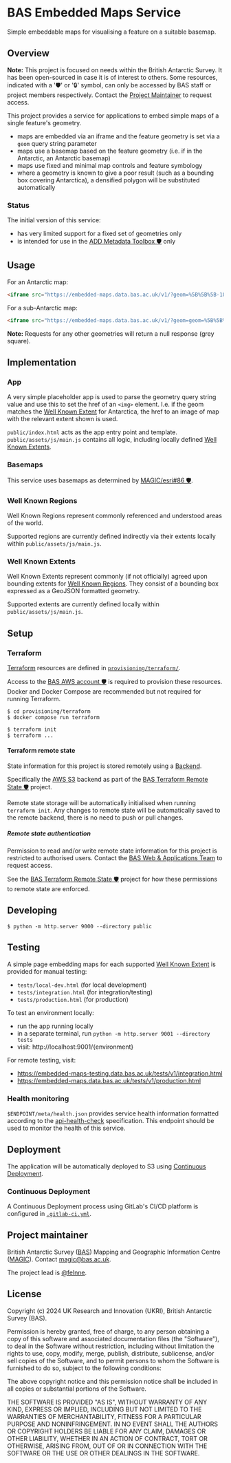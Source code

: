 # BAS Embedded Maps Service

Simple embeddable maps for visualising a feature on a suitable basemap.

## Overview

**Note:** This project is focused on needs within the British Antarctic Survey. It has been open-sourced in case it is
of interest to others. Some resources, indicated with a '🛡' or '🔒' symbol, can only be accessed by BAS staff or
project members respectively. Contact the [Project Maintainer](#project-maintainer) to request access.

This project provides a service for applications to embed simple maps of a single feature's geometry.

- maps are embedded via an iframe and the feature geometry is set via a `geom` query string parameter
- maps use a basemap based on the feature geometry (i.e. if in the Antarctic, an Antarctic basemap)
- maps use fixed and minimal map controls and feature symbology
- where a geometry is known to give a poor result (such as a bounding box covering Antarctica), a densified polygon 
  will be substituted automatically

### Status

The initial version of this service:

- has very limited support for a fixed set of geometries only
- is intended for use in the [ADD Metadata Toolbox 🛡️](https://gitlab.data.bas.ac.uk/MAGIC/add-metadata-toolbox) only

## Usage

For an Antarctic map:

```html
<iframe src="https://embedded-maps.data.bas.ac.uk/v1/?geom=%5B%5B%5B-180%2C%20-90%5D%2C%5B180%2C%20-90%5D%2C%5B180%2C%20-60%5D%2C%5B-180%2C%20-60%5D%2C%5B-180%2C%20-90%5D%5D%5D" style="border:none;"></iframe>
```

For a sub-Antarctic map:

```html
<iframe src="https://embedded-maps.data.bas.ac.uk/v1/?geom=geom=%5B%5B%5B-180%2C-60%5D%2C%5B180%2C-60%5D%2C%5B180%2C-50%5D%2C%5B-180%2C-50%5D%2C%5B-180%2C-60%5D%5D%5D" style="border:none;"></iframe>
```

**Note:** Requests for any other geometries will return a null response (grey square).

## Implementation

### App

A very simple placeholder app is used to parse the geometry query string value and use this to set the href of an 
`<img>` element. I.e. if the geom matches the [Well Known Extent](#well-known-extents) for Antarctica, the href to an 
image of map with the relevant extent shown is used.

`public/index.html` acts as the app entry point and template. `public/assets/js/main.js` contains all logic, including
locally defined [Well Known Extents](#well-known-extents).

### Basemaps

This service uses basemaps as determined by [MAGIC/esri#86 🛡️](https://gitlab.data.bas.ac.uk/MAGIC/esri/-/issues/86).

### Well Known Regions

Well Known Regions represent commonly referenced and understood areas of the world.

Supported regions are currently defined indirectly via their extents locally within `public/assets/js/main.js`.

### Well Known Extents

Well Known Extents represent commonly (if not officially) agreed upon bounding extents for 
[Well Known Regions](#well-known-extents). They consist of a bounding box expressed as a GeoJSON formatted geometry.

Supported extents are currently defined locally within `public/assets/js/main.js`.

## Setup

### Terraform

[Terraform](https://terraform.io) resources are defined in [`provisioning/terraform/`](/provisioning/terraform/).

Access to the [BAS AWS account 🛡️](https://gitlab.data.bas.ac.uk/WSF/bas-aws) is required to provision these resources.
Docker and Docker Compose are recommended but not required for running Terraform.

```shell
$ cd provisioning/terraform
$ docker compose run terraform

$ terraform init
$ terraform ...
```

#### Terraform remote state

State information for this project is stored remotely using a
[Backend](https://www.terraform.io/docs/backends/index.html).

Specifically the [AWS S3](https://www.terraform.io/docs/backends/types/s3.html) backend as part of the
[BAS Terraform Remote State 🛡️](https://gitlab.data.bas.ac.uk/WSF/terraform-remote-state) project.

Remote state storage will be automatically initialised when running `terraform init`. Any changes to remote state will
be automatically saved to the remote backend, there is no need to push or pull changes.

##### Remote state authentication

Permission to read and/or write remote state information for this project is restricted to authorised users. Contact
the [BAS Web & Applications Team](mailto:servicedesk@bas.ac.uk) to request access.

See the [BAS Terraform Remote State 🛡️](https://gitlab.data.bas.ac.uk/WSF/terraform-remote-state) project for how these
permissions to remote state are enforced.

## Developing

```
$ python -m http.server 9000 --directory public
```

## Testing

A simple page embedding maps for each supported [Well Known Extent](#well-known-extents) is provided for manual testing:

- `tests/local-dev.html` (for local development)
- `tests/integration.html` (for integration/testing)
- `tests/production.html` (for production)

To test an environment locally:

- run the app running locally
- in a separate terminal, run `python -m http.server 9001 --directory tests`
- visit: http://localhost:9001/{environment}

For remote testing, visit:

- https://embedded-maps-testing.data.bas.ac.uk/tests/v1/integration.html
- https://embedded-maps.data.bas.ac.uk/tests/v1/production.html

### Health monitoring

`$ENDPOINT/meta/health.json` provides service health information formatted according to the 
[api-health-check](https://inadarei.github.io/rfc-healthcheck/) specification. This endpoint should be used to monitor
the health of this service.

## Deployment

The application will be automatically deployed to S3 using [Continuous Deployment](#continuous-deployment).

### Continuous Deployment

A Continuous Deployment process using GitLab's CI/CD platform is configured in [`.gitlab-ci.yml`](/.gitlab-ci.yml). 

## Project maintainer

British Antarctic Survey ([BAS](https://www.bas.ac.uk)) Mapping and Geographic Information Centre
([MAGIC](https://www.bas.ac.uk/teams/magic)). Contact [magic@bas.ac.uk](mailto:magic@bas.ac.uk).

The project lead is [@felnne](https://www.bas.ac.uk/profile/felnne).

## License

Copyright (c) 2024 UK Research and Innovation (UKRI), British Antarctic Survey (BAS).

Permission is hereby granted, free of charge, to any person obtaining a copy
of this software and associated documentation files (the "Software"), to deal
in the Software without restriction, including without limitation the rights
to use, copy, modify, merge, publish, distribute, sublicense, and/or sell
copies of the Software, and to permit persons to whom the Software is
furnished to do so, subject to the following conditions:

The above copyright notice and this permission notice shall be included in all
copies or substantial portions of the Software.

THE SOFTWARE IS PROVIDED "AS IS", WITHOUT WARRANTY OF ANY KIND, EXPRESS OR
IMPLIED, INCLUDING BUT NOT LIMITED TO THE WARRANTIES OF MERCHANTABILITY,
FITNESS FOR A PARTICULAR PURPOSE AND NONINFRINGEMENT. IN NO EVENT SHALL THE
AUTHORS OR COPYRIGHT HOLDERS BE LIABLE FOR ANY CLAIM, DAMAGES OR OTHER
LIABILITY, WHETHER IN AN ACTION OF CONTRACT, TORT OR OTHERWISE, ARISING FROM,
OUT OF OR IN CONNECTION WITH THE SOFTWARE OR THE USE OR OTHER DEALINGS IN THE
SOFTWARE.

